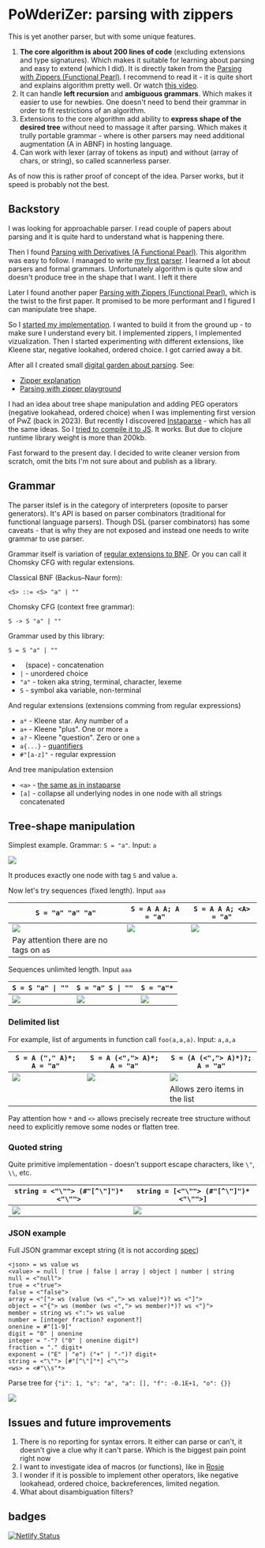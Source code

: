 # PoWderiZer: parsing with zippers

This is yet another parser, but with some unique features.

1. **The core algorithm is about 200 lines of code** (excluding extensions and type signatures). Which makes it suitable for learning about parsing and easy to extend (which I did). It is directly taken from the [Parsing with Zippers (Functional Pearl)](https://dl.acm.org/doi/pdf/10.1145/3408990). I recommend to read it - it is quite short and explains algorithm pretty well. Or watch [this video](https://www.youtube.com/watch?v=6Wi-Kc6LDhc).
2. It can handle **left recursion** and **ambiguous grammars**. Which makes it easier to use for newbies. One doesn't need to bend their grammar in order to fit restrictions of an algorithm.
3. Extensions to the core algorithm add ability to **express shape of the desired tree** without need to massage it after parsing. Which makes it trully portable grammar - where is other parsers may need additional augmentation (A in ABNF) in hosting language.
4. Can work with lexer (array of tokens as input) and without (array of chars, or string), so called scannerless parser.

As of now this is rather proof of concept of the idea. Parser works, but it speed is probably not the best.

## Backstory

I was looking for approachable parser. I read couple of papers about parsing and it is quite hard to understand what is happening there.

Then I found [Parsing with Derivatives (A Functional Pearl)](https://matt.might.net/papers/might2011derivatives.pdf). This algorithm was easy to follow. I managed to write [my first parser](https://github.com/stereobooster/parsing-with-derivalives). I learned a lot about parsers and formal grammars. Unfortunately algorithm is quite slow and doesn't produce tree in the shape that I want. I left it there

Later I found another paper [Parsing with Zippers (Functional Pearl)](https://dl.acm.org/doi/pdf/10.1145/3408990), which is the twist to the first paper. It promised to be more performant and I figured I can manipulate tree shape.

So I [started my implementation](https://github.com/stereobooster/zipper). I wanted to build it from the ground up - to make sure I understand every bit. I implemented zippers, I implemented vizualization. Then I started experimenting with different extensions, like Kleene star, negative lookahed, ordered choice. I got carried away a bit.

After all I created small [digital garden about parsing](https://parsing.stereobooster.com/). See:

- [Zipper explanation](https://parsing.stereobooster.com/zipper/)
- [Parsing with zipper playground](https://parsing.stereobooster.com/playground/)

I had an idea about tree shape manipulation and adding PEG operators (negative lookahead, ordered choice) when I was implementing first version of PwZ (back in 2023). But recently I discovered [Instaparse](https://github.com/Engelberg/instaparse) - which has all the same ideas. So I [tried to compile it to JS](https://github.com/stereobooster/instaparsejs). It works. But due to clojure runtime library weight is more than 200kb.

Fast forward to the present day. I decided to write cleaner version from scratch, omit the bits I'm not sure about and publish as a library.

## Grammar

The parser itslef is in the category of interpreters (oposite to parser generators). It's API is based on parser combinators (traditional for functional language parsers). Though DSL (parser combinators) has some caveats - that is why they are not exposed and instead one needs to write grammar to use parser.

Grammar itself is variation of [regular extensions to BNF](https://matt.might.net/articles/grammars-bnf-ebnf/). Or you can call it Chomsky CFG with regular extensions.

Classical BNF (Backus–Naur form):

```
<S> ::= <S> "a" | ""
```

Chomsky CFG (context free grammar):

```
S -> S "a" | ""
```

Grammar used by this library:

```
S = S "a" | ""
```

- ` ` (space) - concatenation
- `|` - unordered choice
- `"a"` - token aka string, terminal, character, lexeme
- `S` - symbol aka variable, non-terminal

And regular extensions (extensions comming from regular expressions)

- `a*` - Kleene star. Any number of `a`
- `a+` - Kleene "plus". One or more `a`
- `a?` - Kleene "question". Zero or one `a`
- `a{...}` - [quantifiers](https://developer.mozilla.org/en-US/docs/Web/JavaScript/Reference/Regular_expressions/Quantifier#description)
- `#"[a-z]"` - regular expression

And tree manipulation extension

- `<a>` - [the same as in instaparse](https://github.com/Engelberg/instaparse#hiding-tags)
- `[a]` - collapse all underlying nodes in one node with all strings concatenated

## Tree-shape manipulation

Simplest example. Grammar: `S = "a"`. Input: `a`

![](./examples/1.svg)

It produces exactly one node with tag `S` and value `a`.

Now let's try sequences (fixed length). Input `aaa`

| `S = "a" "a" "a"`                       | `S = A A A; A = "a"`    | `S = A A A; <A> = "a"`  |
| --------------------------------------- | ----------------------- | ----------------------- |
| ![](./examples/2_1.svg)                 | ![](./examples/2_2.svg) | ![](./examples/2_3.svg) |
| Pay attention there are no tags on `a`s |                         |                         |

Sequences unlimited length. Input `aaa`

| `S = S "a" \| ""`       | `S = "a" S \| ""`       | `S = "a"*`              |
| ----------------------- | ----------------------- | ----------------------- |
| ![](./examples/3_1.svg) | ![](./examples/3_2.svg) | ![](./examples/3_3.svg) |

### Delimited list

For example, list of arguments in function call `foo(a,a,a)`. Input: `a,a,a`

| `S = A ("," A)*; A = "a"` | `S = A (<","> A)*; A = "a"` | `S = (A (<","> A)*)?; A = "a"` |
| ------------------------- | --------------------------- | ------------------------------ |
| ![](./examples/4_1.svg)   | ![](./examples/4_2.svg)     | ![](./examples/4_2.svg)        |
|                           |                             | Allows zero items in the list  |

Pay attention how `*` and `<>` allows precisely recreate tree structure without need to explicitly remove some nodes or flatten tree.

### Quoted string

Quite primitive implementation - doesn't support escape characters, like `\"`, `\\`, etc.

| `string = <"\""> (#"[^\"]")* <"\"">` | `string = [<"\""> (#"[^\"]")* <"\"">]` |
| ------------------------------------ | -------------------------------------- |
| ![](./examples/5_1.svg)              | ![](./examples/5_2.svg)                |

### JSON example

Full JSON grammar except string (it is not according [spec](https://www.json.org/json-en.html))

```
<json> = ws value ws
<value> = null | true | false | array | object | number | string
null = <"null">
true = <"true">
false = <"false">
array = <"["> ws (value (ws <","> ws value)*)? ws <"]">
object = <"{"> ws (member (ws <","> ws member)*)? ws <"}">
member = string ws <":"> ws value
number = [integer fraction? exponent?]
onenine = #"[1-9]"
digit = "0" | onenine
integer = "-"? ("0" | onenine digit*)
fraction = "." digit+
exponent = ("E" | "e") ("+" | "-")? digit+
string = <"\""> [#"[^\"]"*] <"\"">
<ws> = <#"\\s"*>
```

Parse tree for `{"i": 1, "s": "a", "a": [], "f": -0.1E+1, "o": {}}`

![](./examples/6.svg)

## Issues and future improvements

1. There is no reporting for syntax errors. It either can parse or can't, it doesn't give a clue why it can't parse. Which is the biggest pain point right now
2. I want to investigate idea of macros (or functions), like in [Rosie](https://gitlab.com/rosie-pattern-language/rosie/-/blob/master/doc/rpl.md)
3. I wonder if it is possible to implement other operators, like negative lookahead, ordered choice, backreferences, limited negation.
4. What about disambiguation filters?

## badges

[![Netlify Status](https://api.netlify.com/api/v1/badges/9b635404-cb4b-45f1-805e-3ba6e5171f9d/deploy-status)](https://app.netlify.com/sites/radiant-torte-4c446b/deploys)
